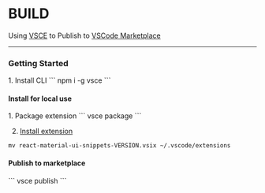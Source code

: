 <h1>BUILD</h1>

Using [VSCE](https://code.visualstudio.com/docs/tools/vscecli) to Publish to [VSCode Marketplace](https://marketplace.visualstudio.com/)

-------

<h3 id="GettingStarted">Getting Started</h3>
1. Install CLI
```
npm i -g vsce
```

<h4>Install for local use</h4>
1. Package extension
```
vsce package
```

2. [Install extension](https://code.visualstudio.com/docs/extensions/install-extension)
```
mv react-material-ui-snippets-VERSION.vsix ~/.vscode/extensions
```


<h4>Publish to marketplace</h4>
```
vsce publish
```
